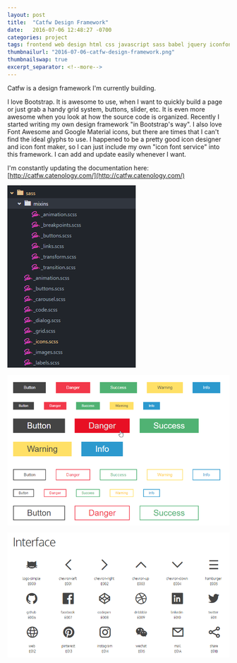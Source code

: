 ```yaml
---
layout: post
title:  "Catfw Design Framework"
date:   2016-07-06 12:48:27 -0700
categories: project
tags: frontend web design html css javascript sass babel jquery iconfont
thumbnailurl: "2016-07-06-catfw-design-framework.png"
thumbnailswap: true
excerpt_separator: <!--more-->
---
```


Catfw is a design framework I'm currently building.


<!--more-->
I love Bootstrap. It is awesome to use, when I want to quickly build a page or just grab a handy grid system, buttons, slider, etc. It is even more awesome when you look at how the source code is organized. Recently I started writing my own design framework "in Bootstrap's way". I also love Font Awesome and Google Material icons, but there are times that I can't find the ideal glyphs to use. I happened to be a pretty good icon designer and icon font maker, so I can just include my own "icon font service" into this framework. I can add and update easily whenever I want.

I'm constantly updating the documentation here:
[http://catfw.catenology.com/](http://catfw.catenology.com/)

![Bite-sized styles](/images/2016-07-06-catfw-design-framework-1.png)

![Buttons](/images/2016-07-06-catfw-design-framework-3.png)

![Icons](/images/2016-07-06-catfw-design-framework-2.png)
